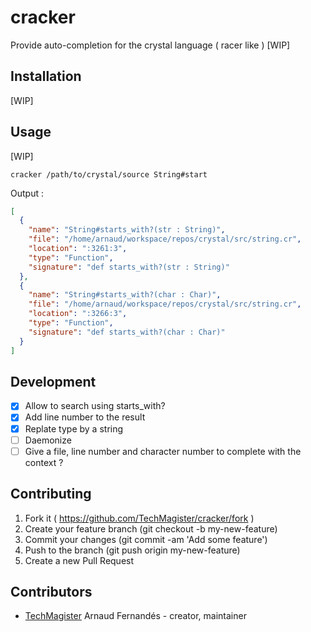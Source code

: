 # cracker

Provide auto-completion for the crystal language ( racer like ) [WIP]

## Installation

[WIP]

## Usage
[WIP]

``` shell
cracker /path/to/crystal/source String#start

```
Output :
``` json
[
  {
    "name": "String#starts_with?(str : String)",
    "file": "/home/arnaud/workspace/repos/crystal/src/string.cr",
    "location": ":3261:3",
    "type": "Function",
    "signature": "def starts_with?(str : String)"
  },
  {
    "name": "String#starts_with?(char : Char)",
    "file": "/home/arnaud/workspace/repos/crystal/src/string.cr",
    "location": ":3266:3",
    "type": "Function",
    "signature": "def starts_with?(char : Char)"
  }
]
```

## Development

- [x] Allow to search using starts_with?
- [x] Add line number to the result
- [x] Replate type by a string
- [ ] Daemonize
- [ ] Give a file, line number and character number to complete with the context ?

## Contributing

1. Fork it ( https://github.com/TechMagister/cracker/fork )
2. Create your feature branch (git checkout -b my-new-feature)
3. Commit your changes (git commit -am 'Add some feature')
4. Push to the branch (git push origin my-new-feature)
5. Create a new Pull Request

## Contributors

- [TechMagister](https://github.com/TechMagister) Arnaud Fernandés - creator, maintainer
